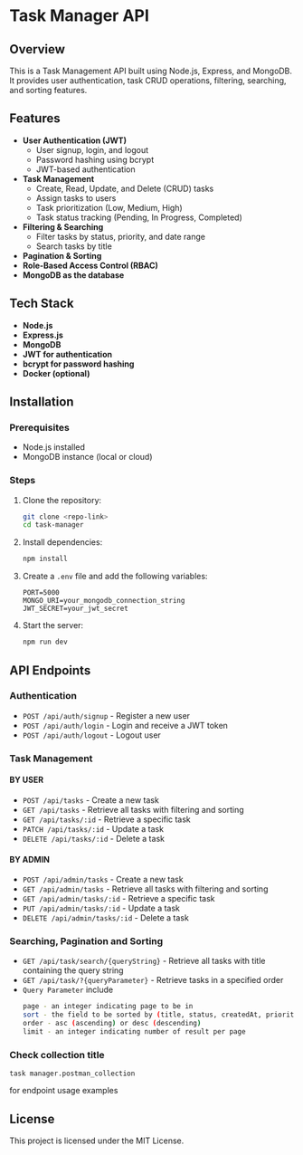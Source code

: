 # Task Manager API

## Overview

This is a Task Management API built using Node.js, Express, and MongoDB. It provides user authentication, task CRUD operations, filtering, searching, and sorting features.

## Features

- **User Authentication (JWT)**
  - User signup, login, and logout
  - Password hashing using bcrypt
  - JWT-based authentication
- **Task Management**
  - Create, Read, Update, and Delete (CRUD) tasks
  - Assign tasks to users
  - Task prioritization (Low, Medium, High)
  - Task status tracking (Pending, In Progress, Completed)
- **Filtering & Searching**
  - Filter tasks by status, priority, and date range
  - Search tasks by title
- **Pagination & Sorting**
- **Role-Based Access Control (RBAC)**
- **MongoDB as the database**

## Tech Stack

- **Node.js**
- **Express.js**
- **MongoDB**
- **JWT for authentication**
- **bcrypt for password hashing**
- **Docker (optional)**

## Installation

### Prerequisites

- Node.js installed
- MongoDB instance (local or cloud)

### Steps

1. Clone the repository:
   ```sh
   git clone <repo-link>
   cd task-manager
   ```
2. Install dependencies:
   ```sh
   npm install
   ```
3. Create a `.env` file and add the following variables:
   ```env
   PORT=5000
   MONGO_URI=your_mongodb_connection_string
   JWT_SECRET=your_jwt_secret
   ```
4. Start the server:
   ```sh
   npm run dev
   ```

## API Endpoints

### Authentication

- `POST /api/auth/signup` - Register a new user
- `POST /api/auth/login` - Login and receive a JWT token
- `POST /api/auth/logout` - Logout user

### Task Management

#### BY USER

- `POST /api/tasks` - Create a new task
- `GET /api/tasks` - Retrieve all tasks with filtering and sorting
- `GET /api/tasks/:id` - Retrieve a specific task
- `PATCH /api/tasks/:id` - Update a task
- `DELETE /api/tasks/:id` - Delete a task

#### BY ADMIN

- `POST /api/admin/tasks` - Create a new task
- `GET /api/admin/tasks` - Retrieve all tasks with filtering and sorting
- `GET /api/admin/tasks/:id` - Retrieve a specific task
- `PUT /api/admin/tasks/:id` - Update a task
- `DELETE /api/admin/tasks/:id` - Delete a task

### Searching, Pagination and Sorting

- `GET /api/task/search/{queryString}` - Retrieve all tasks with title containing the query string
- `GET /api/task/?{queryParameter}` - Retrieve tasks in a specified order
- `Query Parameter` include
  ```sh
  page - an integer indicating page to be in
  sort - the field to be sorted by (title, status, createdAt, priority)
  order - asc (ascending) or desc (descending)
  limit - an integer indicating number of result per page
  ```

### Check collection title

`task manager.postman_collection`

for endpoint usage examples

## License

This project is licensed under the MIT License.
